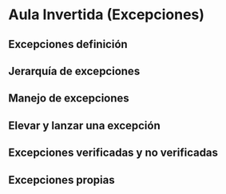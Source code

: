 # Aula Invertida (Excepciones)


## Excepciones definición
## Jerarquía de excepciones
## Manejo de excepciones
## Elevar y lanzar una excepción
## Excepciones verificadas y no verificadas
## Excepciones propias
